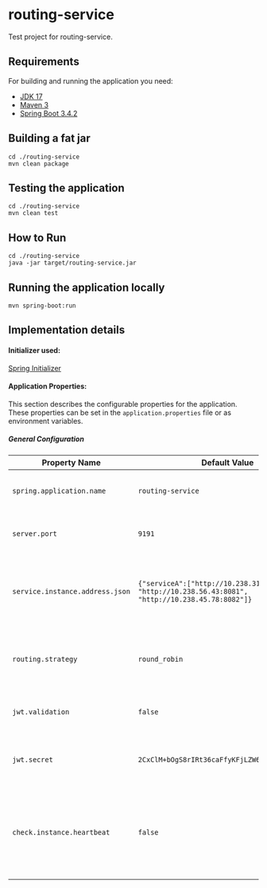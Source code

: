 # routing-service

Test project for routing-service.

## Requirements
For building and running the application you need:

- [JDK 17](https://www.azul.com/downloads/?version=java-17-lts&os=linux&package=jdk#zulu)
- [Maven 3](https://maven.apache.org)
- [Spring Boot 3.4.2](https://github.com/spring-projects/spring-boot/wiki/Spring-Boot-3.4-Release-Notes)


## Building a fat jar
```shell
cd ./routing-service
mvn clean package
```


## Testing the application

```shell
cd ./routing-service
mvn clean test
```


## How to Run

```shell
cd ./routing-service
java -jar target/routing-service.jar
```


## Running the application locally

```shell
mvn spring-boot:run
```

## Implementation details
#### Initializer used:
[Spring Initializer](https://start.spring.io/)
#### Application Properties:

This section describes the configurable properties for the application. These properties can be set in the `application.properties` file or as environment variables.

##### General Configuration

| Property Name                   | Default Value                                  | Description                                                                                      |
|---------------------------------|------------------------------------------------|--------------------------------------------------------------------------------------------------|
| `spring.application.name`       | `routing-service` | The name of the Spring Boot application.                                                         |
| `server.port`                   | `9191`                                           | The port on which the application runs.                                                          |
| `service.instance.address.json` | `{"serviceA":["http://10.238.31.2:8080", "http://10.238.56.43:8081", "http://10.238.45.78:8082"]}`                                         | JSON configuration containing service name and list of service instances.                        |
| `routing.strategy`              | `round_robin`                                         | The load-balancing strategy used to distribute requests.                                         |
| `jwt.validation`                             | `false`                                         | Enables or disables JWT token validation.                                                        |
| `jwt.secret` | `2CxClM+bOgS8rIRt36caFfyKFjLZW6FRTfG7PDx/ong=`                                         | The secret key used for JWT token signing and validation.                                        |
| `check.instance.heartbeat` | `false`                                         | Enables or disables instance heartbeat check. This will expiry instance if no heartbeat received. |


